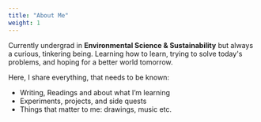 ```yaml
---
title: "About Me"
weight: 1
---
```


Currently undergrad in **Environmental Science & Sustainability** but always a curious, tinkering being. Learning how to learn, trying to solve today's problems, and hoping for a better world tomorrow.

Here, I share everything, that needs to be known:

- Writing, Readings and about what I’m learning
- Experiments, projects, and side quests
- Things that matter to me: drawings, music etc.



